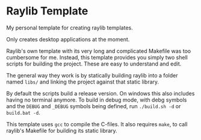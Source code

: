 # Raylib Template

My personal template for creating raylib templates.

Only creates desktop applications at the moment.

Raylib's own template with its very long and complicated Makefile was too cumbersome for me.
Instead, this template provides you simply two shell scripts for building the project. These are easy to understand and edit.

The general way they work is by statically building raylib into a folder named `libs/` and linking the project against that static library.

By default the scripts build a release version. On windows this also includes having no terminal anymore.
To build in debug mode, with debg symbols and the `DEBUG` and `_DEBUG` symbols being defined, run `./build.sh -d` or `build.bat -d`.

This template uses `gcc` to compile the C-files. It also requires `make`, to call raylib's Makefile for building its static library.